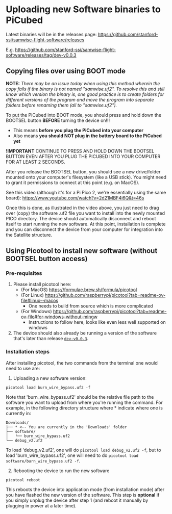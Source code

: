 # Uploading new Software binaries to PiCubed

Latest binaries will be in the releases page: https://github.com/stanford-ssi/samwise-flight-software/releases

E.g. https://github.com/stanford-ssi/samwise-flight-software/releases/tag/dev-v0.0.3

## Copying files over using BOOT mode

**NOTE:** _There may be an issue today when using this method wherein the copy fails if the binary is not named "samwise.uf2". To resolve this and still know which version the binary is, one good practice is to create folders for different versions of the program and move the program into separate folders before renaming them (all to "samwise.uf2")._

To put the PiCubed into BOOT mode, you should press and hold down the BOOTSEL button **BEFORE** turning the device on!!!
- This means **before you plug the PiCubed into your computer**
- Also means **you should NOT plug in the battery board to the PiCubed yet**

**!IMPORTANT** CONTINUE TO PRESS AND HOLD DOWN THE BOOTSEL BUTTON EVEN AFTER YOU PLUG THE PICUBED INTO YOUR COMPUTER FOR AT LEAST 2 SECONDS.

After you release the BOOTSEL button, you should see a new drive/folder mounted onto your computer's filesystem (like a USB stick). You might need to grant it permissions to connect at this point (e.g. on MacOS).

See this video (although it's for a Pi Pico 2, we're essentially using the same board): https://www.youtube.com/watch?v=2d21MBF4i6Q&t=46s

Once this is done, as illustrated in the video above, you just need to drag over (copy) the software .uf2 file you want to install into the newly mounted PICO directory. The device should automatically disconnect and reboot itself to start running the new software. At this point, installation is complete and you can disconnect the device from your computer for integration into the Satellite structure.

## Using Picotool to install new software (without BOOTSEL button access)

### Pre-requisites

1. Please install picotool here:
    - (For MacOS) https://formulae.brew.sh/formula/picotool
    - (For Linux) https://github.com/raspberrypi/picotool?tab=readme-ov-file#linux--macos
        - One needs to build from source which is more complicated
    - (For Windows) https://github.com/raspberrypi/picotool?tab=readme-ov-file#for-windows-without-mingw
        - Instructions to follow here, looks like even less well supported on windows
2. The device should also already be running a version of the software that's later than release [`dev-v0.0.3`](https://github.com/stanford-ssi/samwise-flight-software/releases/tag/dev-v0.0.3).

### Installation steps
After installing picotool, the two commands from the terminal one would need to use are:

1. Uploading a new software version:

```
picotool load burn_wire_bypass.uf2 -f
```

Note that 'burn_wire_bypass.uf2' should be the relative file path to the software you want to upload from where you're running the command. For example, in the following directory structure where * indicate where one is currently in:

```
Downloads/
├── * <-- You are currently in the 'Downloads' folder
├── software/
│   └── burn_wire_bypass.uf2
└── debug_v2.uf2
```

To load 'debug_v2.uf2', one will do `picotool load debug_v2.uf2 -f`, but to load 'burn_wire_bypass.uf2', one will need to do `picotool load software/burn_wire_bypass.uf2 -f`.

2. Rebooting the device to run the new software

```
picotool reboot
```

This reboots the device into application mode (from installation mode) after you have flashed the new version of the software. This step is **optional** if you simply unplug the device after step 1 (and reboot it manually by plugging in power at a later time).

